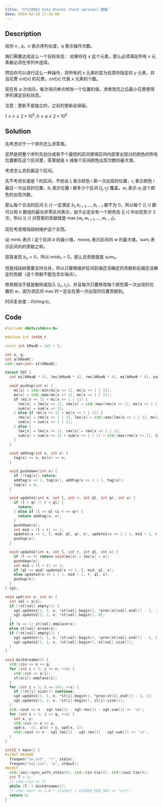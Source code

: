 ```yaml
---
title: 'CF1209G2 Into Blocks (hard version) 题解'
date: 2024-02-28 17:16:00
---
```


## Description

给你 $n$ , $q$，$n$ 表示序列长度，$q$ 表示操作次数。

我们需要达成这么一个目标状态：
如果存在 $x$ 这个元素，那么必须满足所有 $x$ 元素都必须在序列中连续。

然后你可以进行这么一种操作，将所有的 $x$ 元素的变为任意你指定的 $y$ 元素，并且花费 $cnt[x]$ 的花费，$cnt[x]$ 代表 $x$ 元素的个数。

现在有 $q$ 次询问，每次询问单点修改一个位置的值，求修改完之后最小花费使得序列满足目标状态。

注意：更新不是独立的，之前的更新会保留。

$1\leq n\leq 2\times 10^5,0\leq q\leq 2\times 10^5$

## Solution

先考虑对于一个序列怎么求答案。

显然是把整个序列先划分成若干个最短的区间使得区间内部里出现过的颜色的所有位置都在这个区间里，答案就是 $n$ 减每个区间颜色出现次数的最大值。

考虑怎么去刻画这个区间。

先不考虑长度是 $1$ 的区间，不妨设 $l_i$ 表示颜色 $i$ 第一次出现的位置，$r_i$ 表示颜色 $i$ 最后一次出现的位置，$b_i$ 表示位置 $i$ 被多少个区间 $[l_j,r_j)$ 覆盖，$w_i$ 表示 $a_i$ 这个颜色的出现次数。

那么每个合法的区间 $[l,r]$ 一定满足 $b_l,b_{l+1},\dots,b_{r-1}$ 都不为 $0$，所以每个 $[l,r]$ 都可以用 $b$ 数组的最长非零区间表示，由于必定会有一个颜色在 $[l,r]$ 中出现至少 $2$ 次，所以 $[l,r]$ 对答案的贡献就是 $\max\{w_l,w_{l+1},\dots,w_{r-1}\}$。

现在考虑用线段树维护这个东西。

设 $minb_i$ 表示 $i$ 这个区间 $b$ 的最小值，$maxw_i$ 表示区间内 $w$ 的最大值，$sum_i$ 表示区间内的贡献之和。

容易发现 $b_n=0$，所以 $minb_1=0$，那么总贡献就是 $sum_1$。

但是线段树需要支持合并，所以只要再维护区间前缀还没确定的贡献和后缀还没确定的贡献（这个贡献不能包含左端点）。

修改相当于就是删除或加入 $[l_c,r_c)$，并且每次只要修改每个颜色第一次出现的位置的 $w$，因为求区间 max 时一定会在第一次出现的位置贡献到。

时间复杂度：$O(n\log n)$。

## Code

```cpp
#include <bits/stdc++.h>

#define int int64_t

const int kMaxN = 2e5 + 5;

int n, q;
int a[kMaxN];
std::set<int> st[kMaxN];

struct SGT {
  int mi[kMaxN * 4], lmx[kMaxN * 4], rmx[kMaxN * 4], mx[kMaxN * 4], sum[kMaxN * 4], tag[kMaxN * 4];

  void pushup(int x) {
    mi[x] = std::min(mi[x << 1], mi[x << 1 | 1]);
    mx[x] = std::max(mx[x << 1], mx[x << 1 | 1]);
    if (mi[x << 1] < mi[x << 1 | 1]) {
      lmx[x] = lmx[x << 1], rmx[x] = std::max(rmx[x << 1], mx[x << 1 | 1]);
      sum[x] = sum[x << 1];
    } else if (mi[x << 1] > mi[x << 1 | 1]) {
      rmx[x] = rmx[x << 1 | 1], lmx[x] = std::max(lmx[x << 1 | 1], mx[x << 1]);
      sum[x] = sum[x << 1 | 1];
    } else {
      lmx[x] = lmx[x << 1], rmx[x] = rmx[x << 1 | 1];
      sum[x] = sum[x << 1] + sum[x << 1 | 1] + std::max(rmx[x << 1], lmx[x << 1 | 1]);
    }
  }

  void addtag(int x, int v) {
    tag[x] += v, mi[x] += v;
  }

  void pushdown(int x) {
    if (!tag[x]) return;
    addtag(x << 1, tag[x]), addtag(x << 1 | 1, tag[x]);
    tag[x] = 0;
  }

  void update1(int x, int l, int r, int ql, int qr, int v) {
    if (l > qr || r < ql) {
      return;
    } else if (l >= ql && r <= qr) {
      return addtag(x, v);
    }
    pushdown(x);
    int mid = (l + r) >> 1;
    update1(x << 1, l, mid, ql, qr, v), update1(x << 1 | 1, mid + 1, r, ql, qr, v);
    pushup(x);
  }

  void update2(int x, int l, int r, int ql, int v) {
    if (l == r) return void(mx[x] = lmx[x] = v);
    pushdown(x);
    int mid = (l + r) >> 1;
    if (ql <= mid) update2(x << 1, l, mid, ql, v);
    else update2(x << 1 | 1, mid + 1, r, ql, v);
    pushup(x);
  }
} sgt;

void upd(int x, int v) {
  int val = a[x];
  if (!st[val].empty()) {
    sgt.update1(1, 1, n, *st[val].begin(), *prev(st[val].end()) - 1, -1);
    sgt.update2(1, 1, n, *st[val].begin(), 0);
  }
  if (v == 1) st[val].emplace(x);
  else st[val].erase(x);
  if (!st[val].empty()) {
    sgt.update1(1, 1, n, *st[val].begin(), *prev(st[val].end()) - 1, 1);
    sgt.update2(1, 1, n, *st[val].begin(), st[val].size());
  }
}

void dickdreamer() {
  std::cin >> n >> q;
  for (int i = 1; i <= n; ++i) {
    std::cin >> a[i];
    st[a[i]].emplace(i);
  }
  for (int i = 1; i <= 2e5; ++i) {
    if (!st[i].size()) continue;
    sgt.update1(1, 1, n, *st[i].begin(), *prev(st[i].end()) - 1, 1);
    sgt.update2(1, 1, n, *st[i].begin(), st[i].size());
  }
  std::cout << n - sgt.lmx[1] - sgt.rmx[1] - sgt.sum[1] << '\n';
  for (int i = 1; i <= q; ++i) {
    int x, y;
    std::cin >> x >> y;
    upd(x, -1), a[x] = y, upd(x, 1);
    std::cout << n - sgt.lmx[1] - sgt.rmx[1] - sgt.sum[1] << '\n';
  }
}

int32_t main() {
#ifdef ORZXKR
  freopen("in.txt", "r", stdin);
  freopen("out.txt", "w", stdout);
#endif
  std::ios::sync_with_stdio(0), std::cin.tie(0), std::cout.tie(0);
  int T = 1;
  // std::cin >> T;
  while (T--) dickdreamer();
  // std::cerr << 1.0 * clock() / CLOCKS_PER_SEC << "s\n";
  return 0;
}
```